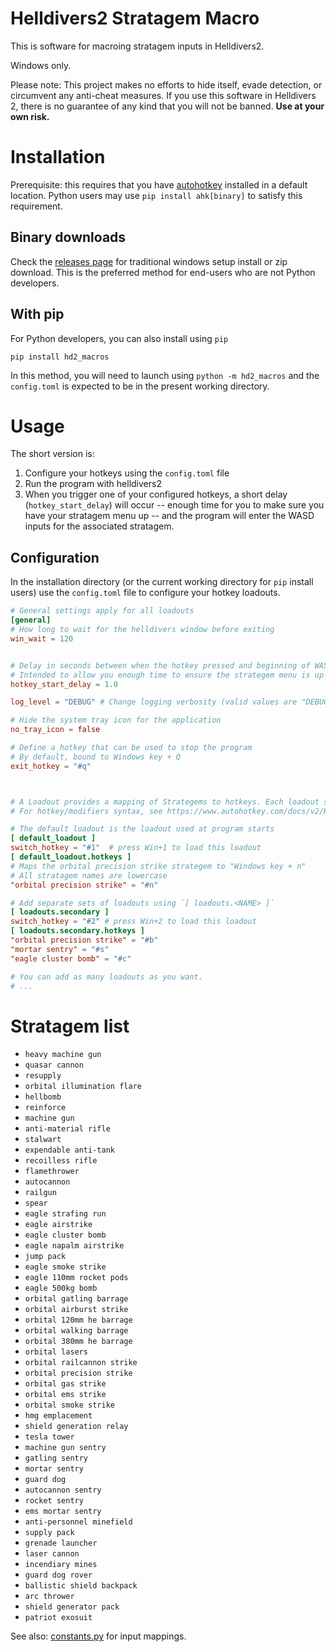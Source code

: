 # Helldivers2 Stratagem Macro

This is software for macroing stratagem inputs in Helldivers2.

Windows only.

Please note: This project makes no efforts to hide itself, evade detection, or circumvent any anti-cheat measures.
If you use this software in Helldivers 2, there is no guarantee of any kind that you will not be banned. **Use at your own risk.**

# Installation

Prerequisite: this requires that you have [autohotkey](https://www.autohotkey.com/) installed in a default location. Python users may use `pip install ahk[binary]` to satisfy this requirement.

## Binary downloads

Check the [releases page](https://github.com/spyoungtech/helldivers2-macros/releases) for traditional
windows setup install or zip download. This is the preferred method for end-users who are not Python developers.


## With pip

For Python developers, you can also install using `pip`

```
pip install hd2_macros
```

In this method, you will need to launch using `python -m hd2_macros` and the `config.toml` is expected to be in the
present working directory.

# Usage

The short version is:

1. Configure your hotkeys using the `config.toml` file
2. Run the program with helldivers2
3. When you trigger one of your configured hotkeys, a short delay (`hotkey_start_delay`) will occur -- enough time for you to make sure you have your stratagem menu up -- and the program will enter the WASD inputs for the associated stratagem.


## Configuration
In the installation directory (or the current working directory for `pip` install users) use the `config.toml` file
to configure your hotkey loadouts.

```toml
# General settings apply for all loadouts
[general]
# How long to wait for the helldivers window before exiting
win_wait = 120


# Delay in seconds between when the hotkey pressed and beginning of WASD inputs
# Intended to allow you enough time to ensure the strategem menu is up and ready for input
hotkey_start_delay = 1.0

log_level = "DEBUG" # Change logging verbosity (valid values are "DEBUG", "INFO", "WARNING", "ERROR")

# Hide the system tray icon for the application
no_tray_icon = false

# Define a hotkey that can be used to stop the program
# By default, bound to Windows key + Q
exit_hotkey = "#q"



# A Loadout provides a mapping of Strategems to hotkeys. Each loadout specifies a hotkey used to switch to that loadout.
# For hotkey/modifiers syntax, see https://www.autohotkey.com/docs/v2/Hotkeys.htm and https://www.autohotkey.com/docs/v2/KeyList.htm

# The default loadout is the loadout used at program starts
[ default_loadout ]
switch_hotkey = "#1"  # press Win+1 to load this loadout
[ default_loadout.hotkeys ]
# Maps the orbital precision strike strategem to "Windows key + n"
# All stratagem names are lowercase
"orbital precision strike" = "#n"

# Add separate sets of loadouts using `[ loadouts.<NAME> ]`
[ loadouts.secondary ]
switch_hotkey = "#2" # press Win+2 to load this loadout
[ loadouts.secondary.hotkeys ]
"orbital precision strike" = "#b"
"mortar sentry" = "#s"
"eagle cluster bomb" = "#c"

# You can add as many loadouts as you want.
# ...
```

# Stratagem list

- `heavy machine gun`
- `quasar cannon`
- `resupply`
- `orbital illumination flare`
- `hellbomb`
- `reinforce`
- `machine gun`
- `anti-material rifle`
- `stalwart`
- `expendable anti-tank`
- `recoilless rifle`
- `flamethrower`
- `autocannon`
- `railgun`
- `spear`
- `eagle strafing run`
- `eagle airstrike`
- `eagle cluster bomb`
- `eagle napalm airstrike`
- `jump pack`
- `eagle smoke strike`
- `eagle 110mm rocket pods`
- `eagle 500kg bomb`
- `orbital gatling barrage`
- `orbital airburst strike`
- `orbital 120mm he barrage`
- `orbital walking barrage`
- `orbital 380mm he barrage`
- `orbital lasers`
- `orbital railcannon strike`
- `orbital precision strike`
- `orbital gas strike`
- `orbital ems strike`
- `orbital smoke strike`
- `hmg emplacement`
- `shield generation relay`
- `tesla tower`
- `machine gun sentry`
- `gatling sentry`
- `mortar sentry`
- `guard dog`
- `autocannon sentry`
- `rocket sentry`
- `ems mortar sentry`
- `anti-personnel minefield`
- `supply pack`
- `grenade launcher`
- `laser cannon`
- `incendiary mines`
- `guard dog rover`
- `ballistic shield backpack`
- `arc thrower`
- `shield generator pack`
- `patriot exosuit`

See also: [constants.py](https://github.com/spyoungtech/helldivers2-macros/blob/main/hd2_macros/constants.py) for input mappings.

